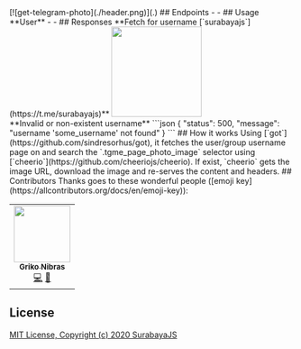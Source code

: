 <!-- markdownlint-disable MD033 MD036 MD041 --!>

[![get-telegram-photo](./header.png)](.)

## Endpoints

- <https://get-telegram-photo.now.sh>
- <https://gtp.now.sh>

## Usage

**User**

- <https://get-telegram-photo.now.sh/surabayajs>
- <https://gtp.now.sh/surabayajs>

## Responses

**Fetch for username [`surabayajs`](https://t.me/surabayajs)**

<a href="https://gtp.now.sh/surabayajs"><img src="https://gtp.now.sh/surabayajs" width="160" /></a><br />

**Invalid or non-existent username**

```json
{
  "status": 500,
  "message": "username 'some_username' not found"
}
```

## How it works

Using [`got`](https://github.com/sindresorhus/got), it fetches the user/group username page on <https://t.me> and search the `.tgme_page_photo_image` selector using [`cheerio`](https://github.com/cheeriojs/cheerio). If exist, `cheerio` gets the image URL, download the image and re-serves the content and headers.

## Contributors

Thanks goes to these wonderful people ([emoji key](https://allcontributors.org/docs/en/emoji-key)):

<!-- ALL-CONTRIBUTORS-LIST:START - Do not remove or modify this section -->
<!-- prettier-ignore-start -->
<!-- markdownlint-disable -->
<table>
  <tr>
    <td align="center"><a href="https://griko.id"><img src="https://avatars1.githubusercontent.com/u/8220954?v=4?s=100" width="100px;" alt=""/><br /><sub><b>Griko Nibras</b></sub></a><br /><a href="https://github.com/surabayajs/get-telegram-photo/commits?author=grikomsn" title="Code">💻</a> <a href="#maintenance-grikomsn" title="Maintenance">🚧</a></td>
  </tr>
</table>

<!-- markdownlint-restore -->
<!-- prettier-ignore-end -->

<!-- ALL-CONTRIBUTORS-LIST:END -->

## License

[MIT License, Copyright (c) 2020 SurabayaJS](./LICENSE)
